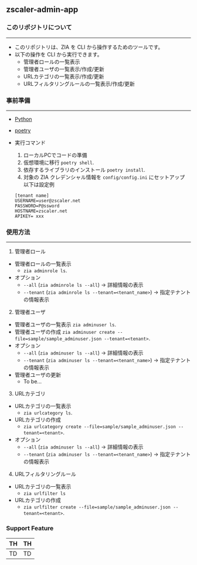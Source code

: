 ## zscaler-admin-app


### このリポジトリについて
---
- このリポジトリは、ZIA を CLI から操作するためのツールです。
- 以下の操作を CLI から実行できます。
  - 管理者ロールの一覧表示
  - 管理者ユーザの一覧表示/作成/更新
  - URLカテゴリの一覧表示/作成/更新
  - URLフィルタリングルールの一覧表示/作成/更新


### 事前準備
---
- [Python](https://www.python.org/)
- [poetry](https://python-poetry.org/docs/#installation)

- 実行コマンド
  1. ローカルPCでコードの準備 
  2. 仮想環境に移行
    `poetry shell`.
  3. 依存するライブラリのインストール
    `poetry install`.
  4. 対象の ZIA クレデンシャル情報を `config/config.ini` にセットアップ
     以下は設定例
    ```
    [tenant name]
    USERNAME=user@zscaler.net
    PASSWORD=P@ssword
    HOSTNAME=zscaler.net
    APIKEY= xxx
    ```


### 使用方法
---
1. 管理者ロール
  - 管理者ロールの一覧表示
    - `zia adminrole ls`.
  - オプション 
    - `--all` (`zia adminrole ls --all`) -> 詳細情報の表示
    - `--tenant` (`zia adminrole ls --tenant=<tenant_name>`) -> 指定テナントの情報表示
 
2. 管理者ユーザ
  - 管理者ユーザの一覧表示
    `zia adminuser ls`.
  - 管理者ユーザの作成
    `zia adminuser create --file=sample/sample_adminuser.json --tenant=<tenant>`.
  - オプション
    - `--all` (`zia adminuser ls --all`) -> 詳細情報の表示
    - `--tenant` (`zia adminuser ls --tenant=<tenant_name>`) -> 指定テナントの情報表示
  - 管理者ユーザの更新
    - To be...

3. URLカテゴリ
  - URLカテゴリの一覧表示
    - `zia urlcategory ls`.
- URLカテゴリの作成
    - `zia urlcategory create --file=sample/sample_adminuser.json --tenant=<tenant>`.
- オプション
    - `--all` (`zia adminuser ls --all`) -> 詳細情報の表示
    - `--tenant` (`zia adminuser ls --tenant=<tenant_name>`) -> 指定テナントの情報表示

4. URLフィルタリングルール
  - URLカテゴリの一覧表示
    - `zia urlfilter ls`
  - URLカテゴリの作成
    - `zia urlfilter create --file=sample/sample_adminuser.json --tenant=<tenant>`.

### Support Feature

|  TH  |  TH  |
| ---- | ---- |
|  TD  |  TD  |
